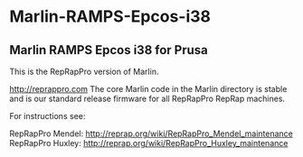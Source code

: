 # Marlin-RAMPS-Epcos-i38

Marlin RAMPS Epcos i38 for Prusa
--------------------------------
This is the RepRapPro version of Marlin.

http://reprappro.com
The core Marlin code in the Marlin directory is stable and is our standard
release firmware for all RepRapPro RepRap machines.

For instructions see:

RepRapPro Mendel: http://reprap.org/wiki/RepRapPro_Mendel_maintenance
RepRapPro Huxley: http://reprap.org/wiki/RepRapPro_Huxley_maintenance
